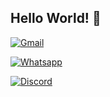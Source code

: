 ## Hello World! 👋

[![Gmail](https://img.shields.io/badge/Gmail-D14836?style=for-the-badge&logo=gmail&logoColor=white)](https://mail.google.com/mail/u/0/#inbox?compose=GTvVlcSBnptrnhRzRqnKSWlHRBPzfKNbJjcZCGPvjTlLTMjpQMmfkwkkwsXBtKCJWCPNQNNRsCgbc)

[![Whatsapp](https://img.shields.io/badge/WhatsApp-25D366?style=for-the-badge&logo=whatsapp&logoColor=white)](https://api.whatsapp.com/send/?phone=5561984235055&text&type=phone_number&app_absent=0)

[![Discord](https://img.shields.io/badge/Discord-7289DA?style=for-the-badge&logo=discord&logoColor=white)](https://api.whatsapp.com/send/?phone=5561984235055&text&type=phone_number&app_absent=0)
